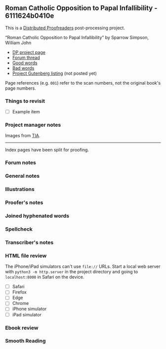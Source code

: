 ## Roman Catholic Opposition to Papal Infallibility - 6111624b0410e ##

This is a [Distributed Proofreaders](http://www.pgdp.net/) post-processing project.

“Roman Catholic Opposition to Papal Infallibility” by Sparrow Simpson, William John

* [DP project page](http://www.pgdp.net/c/project.php?id=projectID6111624b0410e)
* [Forum thread](https://www.pgdp.net/phpBB3/viewtopic.php?t=74833)
* [Good words](good_words.txt)
* [Bad words](bad_words.txt)
* [Project Gutenberg listing]() (not posted yet)

Page references (e.g. `001`) refer to the scan numbers, not the original book's page numbers.

### Things to revisit ###

* [ ] Example item

### Project manager notes ###

Images from [TIA](https://archive.org/details/a608931100sparuoft).

----

Index pages have been split for proofing.

### Forum notes ###

### General notes ###

### Illustrations ###

### Proofer's notes ###

### Joined hyphenated words ###

### Spellcheck ###

### Transcriber's notes ###

### HTML file review ###
The iPhone/iPad simulators can't use `file://` URLs. Start a local web server with `python3 -m http.server` in the project directory and going to `localhost:8000` in Safari on the device. 

* [ ] Safari
* [ ] Firefox
* [ ] Edge
* [ ] Chrome
* [ ] iPhone simulator
* [ ] iPad simulator

### Ebook review ###

### Smooth Reading ###
